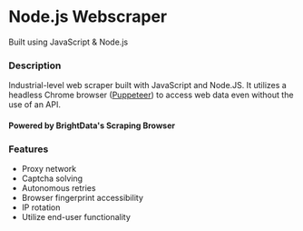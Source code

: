# Node.js Webscraper

Built using JavaScript & Node.js

### Description

Industrial-level web scraper built with JavaScript and Node.JS. It utilizes a headless Chrome browser ([Puppeteer](https://pptr.dev)) to access web data even without the use of an API.

#### Powered by BrightData's Scraping Browser

### Features

- Proxy network
- Captcha solving
- Autonomous retries
- Browser fingerprint accessibility
- IP rotation
- Utilize end-user functionality
